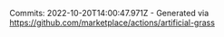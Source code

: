 Commits: 2022-10-20T14:00:47.971Z - Generated via https://github.com/marketplace/actions/artificial-grass
<br>
